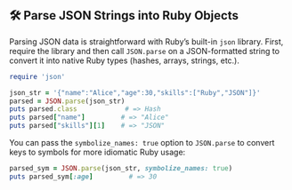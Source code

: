 ## 🛠️ Parse JSON Strings into Ruby Objects
Parsing JSON data is straightforward with Ruby’s built-in `json` library. First, require the library and then call `JSON.parse` on a JSON-formatted string to convert it into native Ruby types (hashes, arrays, strings, etc.).

```ruby
require 'json'

json_str = '{"name":"Alice","age":30,"skills":["Ruby","JSON"]}'
parsed = JSON.parse(json_str)
puts parsed.class            # => Hash
puts parsed["name"]         # => "Alice"
puts parsed["skills"][1]    # => "JSON"
```

You can pass the `symbolize_names: true` option to `JSON.parse` to convert keys to symbols for more idiomatic Ruby usage:

```ruby
parsed_sym = JSON.parse(json_str, symbolize_names: true)
puts parsed_sym[:age]         # => 30
```